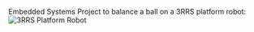 Embedded Systems Project to balance a ball on a 3RRS platform robot:
![3RRS Platform Robot](https://github.com/MoeRahman/ball-balancing-table/tree/main/images/render2.png "3RRS Platform Robot 3D Model")
